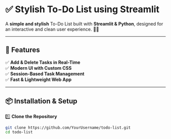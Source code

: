 # ✅ Stylish To-Do List using Streamlit

A **simple and stylish** To-Do List built with **Streamlit & Python**, designed for an interactive and clean user experience. 📝✨



---

## 🚀 Features

✅ **Add & Delete Tasks in Real-Time**  
✅ **Modern UI with Custom CSS**  
✅ **Session-Based Task Management**  
✅ **Fast & Lightweight Web App**  

---

## 📦 Installation & Setup

1️⃣ **Clone the Repository**
```bash
git clone https://github.com/YourUsername/todo-list.git
cd todo-list

